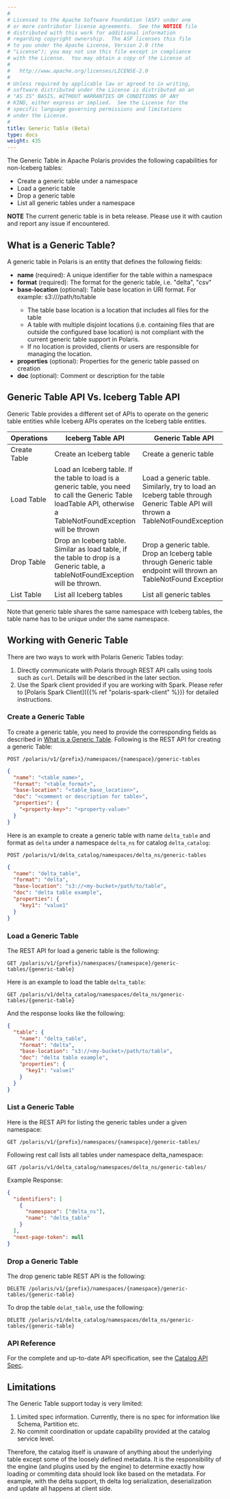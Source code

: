 ```yaml
---
#
# Licensed to the Apache Software Foundation (ASF) under one
# or more contributor license agreements.  See the NOTICE file
# distributed with this work for additional information
# regarding copyright ownership.  The ASF licenses this file
# to you under the Apache License, Version 2.0 (the
# "License"); you may not use this file except in compliance
# with the License.  You may obtain a copy of the License at
#
#   http://www.apache.org/licenses/LICENSE-2.0
#
# Unless required by applicable law or agreed to in writing,
# software distributed under the License is distributed on an
# "AS IS" BASIS, WITHOUT WARRANTIES OR CONDITIONS OF ANY
# KIND, either express or implied.  See the License for the
# specific language governing permissions and limitations
# under the License.
#
title: Generic Table (Beta)
type: docs
weight: 435
---
```


The Generic Table in Apache Polaris provides the following capabilities for non-Iceberg tables:
- Create a generic table under a namespace
- Load a generic table 
- Drop a generic table
- List all generic tables under a namespace

**NOTE** The current generic table is in beta release. Please use it with caution and report any issue if encountered.

## What is a Generic Table?

A generic table in Polaris is an entity that defines the following fields:

- **name** (required): A unique identifier for the table within a namespace
- **format** (required): The format for the generic table, i.e. "delta", "csv"
- **base-location** (optional): Table base location in URI format. For example: s3://<my-bucket>/path/to/table
  - The table base location is a location that includes all files for the table
  - A table with multiple disjoint locations (i.e. containing files that are outside the configured base location) is not compliant with the current generic table support in Polaris.
  - If no location is provided, clients or users are responsible for managing the location.
- **properties** (optional): Properties for the generic table passed on creation
- **doc** (optional): Comment or description for the table

## Generic Table API Vs. Iceberg Table API

Generic Table provides a different set of APIs to operate on the generic table entities while Iceberg APIs operates on
the Iceberg table entities.

| Operations   | **Iceberg Table API**                                                                                                                                               | **Generic Table API**                                                                                                         |
|--------------|---------------------------------------------------------------------------------------------------------------------------------------------------------------------|-------------------------------------------------------------------------------------------------------------------------------|
| Create Table | Create an Iceberg table                                                                                                                                             | Create a generic table                                                                                                        |
| Load Table   | Load an Iceberg table. If the table to load is a generic table, you need to call the Generic Table loadTable API, otherwise a TableNotFoundException will be thrown | Load a generic table. Similarly, try to load an Iceberg table through Generic Table API will thrown a TableNotFoundException. |
| Drop Table   | Drop an Iceberg table. Similar as load table, if the table to drop is a Generic table, a tableNotFoundException will be thrown.                                     | Drop a generic table. Drop an Iceberg table through Generic table endpoint will thrown an TableNotFound Exception             |
| List Table   | List all Iceberg tables                                                                                                                                             | List all generic tables                                                                                                       |

Note that generic table shares the same namespace with Iceberg tables, the table name has to be unique under the same namespace.

## Working with Generic Table

There are two ways to work with Polaris Generic Tables today:
1) Directly communicate with Polaris through REST API calls using tools such as `curl`. Details will be described in the later section.
2) Use the Spark client provided if you are working with Spark. Please refer to [Polaris Spark Client]({{% ref "polaris-spark-client" %}}) for detailed instructions.

### Create a Generic Table

To create a generic table, you need to provide the corresponding fields as described in [What is a Generic Table](#what-is-a-generic-table).
Following is the REST API for creating a generic Table:

```shell
POST /polaris/v1/{prefix}/namespaces/{namespace}/generic-tables
```
```json
{
  "name": "<table_name>",
  "format": "<table_format>",
  "base-location": "<table_base_location>",
  "doc": "<comment or description for table>",
  "properties": {
    "<property-key>": "<property-value>"
  }
}
```

Here is an example to create a generic table with name `delta_table` and format as `delta` under a namespace `delta_ns` 
for catalog `delta_catalog`:

```shell
POST /polaris/v1/delta_catalog/namespaces/delta_ns/generic-tables
```
```json
{
  "name": "delta_table",
  "format": "delta",
  "base-location": "s3://<my-bucket>/path/to/table",
  "doc": "delta table example",
  "properties": {
    "key1": "value1"
  }
}
```

### Load a Generic Table
The REST API for load a generic table is the following:

```shell
GET /polaris/v1/{prefix}/namespaces/{namespace}/generic-tables/{generic-table}
```

Here is an example to load the table `delta_table`:
```shell
GET /polaris/v1/delta_catalog/namespaces/delta_ns/generic-tables/{generic-table}
```
And the response looks like the following:
```json
{
  "table": {
    "name": "delta_table",
    "format": "delta",
    "base-location": "s3://<my-bucket>/path/to/table",
    "doc": "delta table example",
    "properties": {
      "key1": "value1"
    }
  }
}
```

### List a Generic Table
Here is the REST API for listing the generic tables under a given namespace:
```shell
GET /polaris/v1/{prefix}/namespaces/{namespace}/generic-tables/
```

Following rest call lists all tables under namespace delta_namespace:
```shell
GET /polaris/v1/delta_catalog/namespaces/delta_ns/generic-tables/
```
Example Response:
```json
{
  "identifiers": [
    {
      "namespace": ["delta_ns"],
      "name": "delta_table"
    }
  ],
  "next-page-token": null
}
```

### Drop a Generic Table
The drop generic table REST API is the following:
```shell
DELETE /polaris/v1/{prefix}/namespaces/{namespace}/generic-tables/{generic-table}
```

To drop the table `delat_table`, use the following:
```shell
DELETE /polaris/v1/delta_catalog/namespaces/delta_ns/generic-tables/{generic-table}
```

### API Reference

For the complete and up-to-date API specification, see the [Catalog API Spec](https://editor-next.swagger.io/?url=https://raw.githubusercontent.com/apache/polaris/refs/heads/main/spec/generated/bundled-polaris-catalog-service.yaml).


## Limitations

The Generic Table support today is very limited:
1) Limited spec information. Currently, there is no spec for information like Schema, Partition etc. 
2) No commit coordination or update capability provided at the catalog service level.

Therefore, the catalog itself is unaware of anything about the underlying table except some of the loosely defined metadata. 
It is the responsibility of the engine (and plugins used by the engine) to determine exactly how loading or commiting data
should look like based on the metadata. For example, with the delta support, th delta log serialization, deserialization 
and update all happens at client side.
